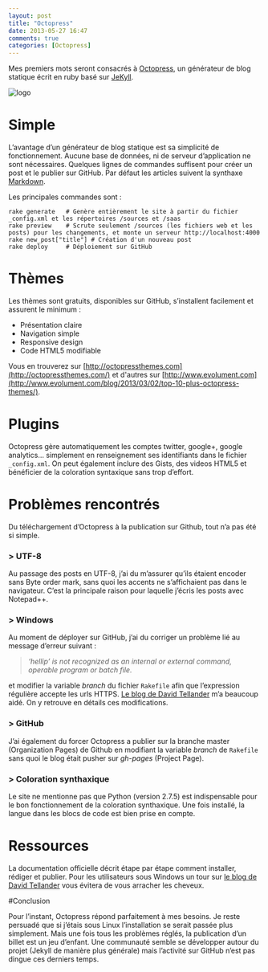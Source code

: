 ```yaml
---
layout: post
title: "Octopress"
date: 2013-05-27 16:47
comments: true
categories: [Octopress]
---
```


Mes premiers mots seront consacrés à [Octopress](http://octopress.org), un générateur de blog statique écrit en ruby basé sur [JeKyll](http://jekyllrb.com).

<img class="middle" src="{{ root_url }}/images/posts/octopress-logo.png" title="logo" >

<!--more-->

# Simple
L’avantage d’un générateur de blog statique est sa simplicité de fonctionnement. Aucune base de données, ni de serveur d’application ne sont nécessaires. 
Quelques lignes de commandes suffisent pour créer un post et le publier sur GitHub. Par défaut les articles suivent la synthaxe 
[Markdown](http://daringfireball.net/projects/markdown/).

Les principales commandes sont :

```
rake generate   # Genère entièrement le site à partir du fichier _config.xml et les répertoires /sources et /saas
rake preview    # Scrute seulement /sources (les fichiers web et les posts) pour les changements, et monte un serveur http://localhost:4000
rake new_post["title"] # Création d'un nouveau post
rake deploy     # Déploiement sur GitHub
```

# Thèmes
Les thèmes sont gratuits, disponibles sur GitHub, s’installent facilement et assurent le minimum :

* Présentation claire
* Navigation simple 
* Responsive design
* Code HTML5 modifiable

Vous en trouverez sur [http://octopressthemes.com](http://octopressthemes.com/) et d'autres sur [http://www.evolument.com](http://www.evolument.com/blog/2013/03/02/top-10-plus-octopress-themes/).

# Plugins
Octopress gère automatiquement les comptes twitter, google+, google analytics… simplement en renseignement ses identifiants dans le fichier ```_config.xml```.
On peut également inclure des Gists, des videos HTML5 et bénéficier de la coloration syntaxique sans trop d’effort.

# Problèmes rencontrés
Du téléchargement d’Octopress à la publication sur Github, tout n’a pas été si simple.
### > UTF-8
Au passage des posts en UTF-8, j’ai du m’assurer qu’ils étaient encoder sans Byte order mark, sans quoi les accents ne s’affichaient pas dans le navigateur. 
C’est la principale raison pour laquelle j’écris les posts avec Notepad++.
### > Windows

Au moment de déployer sur GitHub, j’ai du corriger un problème lié au message d’erreur suivant :
> *‘hellip’ is not recognized as an internal or external command, operable program or batch file.*

et modifier la variable *branch* du fichier ```Rakefile``` afin que l’expression régulière accepte les urls HTTPS.
[Le blog de David Tellander](http://derantell.github.io/blog/2012/12/02/getting-started-with-octopress-on-windows/) m’a beaucoup aidé. On y retrouve en détails ces modifications.

### > GitHub
J’ai également du forcer Octopress a publier sur la branche master (Organization Pages) de Github en modifiant la variable *branch* de ```Rakefile``` sans quoi le blog était pusher sur *gh-pages* (Project Page).
### > Coloration synthaxique
Le site ne mentionne pas que Python (version 2.7.5) est indispensable pour le bon fonctionnement de la coloration synthaxique. Une fois installé, la langue dans les blocs de code est bien prise en compte.

# Ressources
La documentation officielle décrit étape par étape comment installer, rédiger et publier. Pour les utilisateurs sous Windows 
un tour sur [le blog de David Tellander](http://derantell.github.io/blog/2012/12/02/getting-started-with-octopress-on-windows/) vous évitera de vous arracher les cheveux.

#Conclusion

Pour l’instant, Octopress répond parfaitement à mes besoins. Je reste persuadé que si j’étais sous Linux l’installation se serait passée plus simplement. 
Mais une fois tous les problèmes réglés, la publication d’un billet est un jeu d’enfant. Une communauté semble se développer autour du projet (Jekyll de manière plus générale) 
mais l’activité sur GitHub n’est pas dingue ces derniers temps.